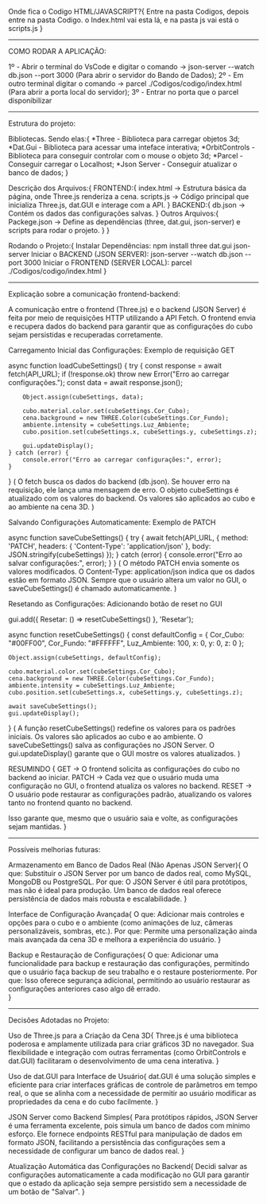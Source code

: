 Onde fica o Codigo HTML/JAVASCRIPT?{
   Entre na pasta Codigos, depois entre na pasta Codigo.
   o Index.html vai esta lá, e na pasta js vai está o scripts.js
}

---------------------------------------------------------------------------------------------

COMO RODAR A APLICAÇÃO:

1º - Abrir o terminal do VsCode e digitar o comando -> json-server --watch db.json --port 3000 (Para abrir o servidor do Bando de Dados);
2º - Em outro terminal digitar o comando -> parcel ./Codigos/codigo/index.html (Para abrir a porta local do servidor);
3º - Entrar no porta que o parcel disponibilizar

---------------------------------------------------------------------------------------------

Estrutura do projeto:

Bibliotecas. Sendo elas:{
    *Three - Biblioteca para carregar objetos 3d;
    *Dat.Gui - Biblioteca para acessar uma inteface interativa;
    *OrbitControls - Biblioteca para conseguir controlar com o mouse o objeto 3d;
    *Parcel - Conseguir carregar o Localhost;
    *Json Server - Conseguir atualizar o banco de dados;
}

Descrição dos Arquivos:{
    FRONTEND:{
        index.html -> Estrutura básica da página, onde Three.js renderiza a cena.
        scripts.js -> Código principal que inicializa Three.js, dat.GUI e interage com a API.
    }
    BACKEND:{
        db.json -> Contém os dados das configurações salvas.
    }
    Outros Arquivos:{
        Packege.json -> Define as dependências (three, dat.gui, json-server) e scripts para rodar o projeto.
    }
}

Rodando o Projeto:{
    Instalar Dependências: npm install three dat.gui json-server
    Iniciar o BACKEND (JSON SERVER): json-server --watch db.json --port 3000
    Iniciar o FRONTEND (SERVER LOCAL): parcel ./Codigos/codigo/index.html
}

---------------------------------------------------------------------------------------------

Explicação sobre a comunicação frontend-backend: 

A comunicação entre o frontend (Three.js) e o backend (JSON Server) é feita por meio de requisições HTTP utilizando a API Fetch. O frontend envia e recupera dados do backend para garantir que as configurações do cubo sejam persistidas e recuperadas corretamente.


Carregamento Inicial das Configurações: Exemplo de requisição GET

async function loadCubeSettings() {
    try {
        const response = await fetch(API_URL);
        if (!response.ok) throw new Error("Erro ao carregar configurações.");
        const data = await response.json();

        Object.assign(cubeSettings, data);

        cubo.material.color.set(cubeSettings.Cor_Cubo);
        cena.background = new THREE.Color(cubeSettings.Cor_Fundo);
        ambiente.intensity = cubeSettings.Luz_Ambiente;
        cubo.position.set(cubeSettings.x, cubeSettings.y, cubeSettings.z);

        gui.updateDisplay();
    } catch (error) {
        console.error("Erro ao carregar configurações:", error);
    }
}
( O fetch busca os dados do backend (db.json).
Se houver erro na requisição, ele lança uma mensagem de erro.
O objeto cubeSettings é atualizado com os valores do backend.
Os valores são aplicados ao cubo e ao ambiente na cena 3D. )


Salvando Configurações Automaticamente: Exemplo de PATCH

async function saveCubeSettings() {
    try {
        await fetch(API_URL, {
            method: 'PATCH',
            headers: { 'Content-Type': 'application/json' },
            body: JSON.stringify(cubeSettings)
        });
    } catch (error) {
        console.error("Erro ao salvar configurações:", error);
    }
}
( O método PATCH envia somente os valores modificados.
O Content-Type: application/json indica que os dados estão em formato JSON.
Sempre que o usuário altera um valor no GUI, o saveCubeSettings() é chamado automaticamente. )


Resetando as Configurações: Adicionando botão de reset no GUI

gui.add({ Resetar: () => resetCubeSettings() }, 'Resetar');

async function resetCubeSettings() {
    const defaultConfig = {
        Cor_Cubo: "#00FF00",
        Cor_Fundo: "#FFFFFF",
        Luz_Ambiente: 100,
        x: 0,
        y: 0,
        z: 0
    };

    Object.assign(cubeSettings, defaultConfig);

    cubo.material.color.set(cubeSettings.Cor_Cubo);
    cena.background = new THREE.Color(cubeSettings.Cor_Fundo);
    ambiente.intensity = cubeSettings.Luz_Ambiente;
    cubo.position.set(cubeSettings.x, cubeSettings.y, cubeSettings.z);

    await saveCubeSettings();
    gui.updateDisplay();
}
( A função resetCubeSettings() redefine os valores para os padrões iniciais.
Os valores são aplicados ao cubo e ao ambiente.
O saveCubeSettings() salva as configurações no JSON Server.
O gui.updateDisplay() garante que o GUI mostre os valores atualizados. )

RESUMINDO {
GET → O frontend solicita as configurações do cubo no backend ao iniciar.
PATCH → Cada vez que o usuário muda uma configuração no GUI, o frontend atualiza os valores no backend.
RESET → O usuário pode restaurar as configurações padrão, atualizando os valores tanto no frontend quanto no backend.  

Isso garante que, mesmo que o usuário saia e volte, as configurações sejam mantidas.
}

---------------------------------------------------------------------------------------------

Possíveis melhorias futuras:

Armazenamento em Banco de Dados Real (Não Apenas JSON Server){
    O que: Substituir o JSON Server por um banco de dados real, como MySQL, MongoDB ou PostgreSQL.
    Por que: O JSON Server é útil para protótipos, mas não é ideal para produção. Um banco de dados real oferece persistência de dados mais robusta e escalabilidade.
}

Interface de Configuração Avançada{
    O que: Adicionar mais controles e opções para o cubo e o ambiente (como animações de luz, câmeras personalizáveis, sombras, etc.).
    Por que: Permite uma personalização ainda mais avançada da cena 3D e melhora a experiência do usuário.
}

Backup e Restauração de Configurações{
    O que: Adicionar uma funcionalidade para backup e restauração das configurações, permitindo que o usuário faça backup de seu trabalho e o restaure posteriormente.
    Por que: Isso oferece segurança adicional, permitindo ao usuário restaurar as configurações anteriores caso algo dê errado.  
}

---------------------------------------------------------------------------------------------

Decisões Adotadas no Projeto:

Uso de Three.js para a Criação da Cena 3D{
    Three.js é uma biblioteca poderosa e amplamente utilizada para criar gráficos 3D no navegador. Sua flexibilidade e integração com outras ferramentas (como OrbitControls e dat.GUI) facilitaram o desenvolvimento de uma cena interativa.
}

Uso de dat.GUI para Interface de Usuário{
    dat.GUI é uma solução simples e eficiente para criar interfaces gráficas de controle de parâmetros em tempo real, o que se alinha com a necessidade de permitir ao usuário modificar as propriedades da cena e do cubo facilmente.
}

JSON Server como Backend Simples{
    Para protótipos rápidos, JSON Server é uma ferramenta excelente, pois simula um banco de dados com mínimo esforço. Ele fornece endpoints RESTful para manipulação de dados em formato JSON, facilitando a persistência das configurações sem a necessidade de configurar um banco de dados real.
}

Atualização Automática das Configurações no Backend{
    Decidi salvar as configurações automaticamente a cada modificação no GUI para garantir que o estado da aplicação seja sempre persistido sem a necessidade de um botão de "Salvar".
}
